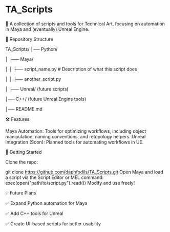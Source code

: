 # TA_Scripts
🚀 A collection of scripts and tools for Technical Art, focusing on automation in Maya and (eventually) Unreal Engine.

📂 Repository Structure

TA_Scripts/
│── Python/

│   ├── Maya/

│   │   ├── script_name.py  # Description of what this script does

│   │   ├── another_script.py  

│   ├── Unreal/  (future scripts)

│── C++/ (future Unreal Engine tools)

│── README.md  

🛠 Features

Maya Automation: Tools for optimizing workflows, including object manipulation, naming conventions, and retopology helpers.
Unreal Integration (Soon): Planned tools for automating workflows in UE.

📌 Getting Started

Clone the repo:

git clone https://github.com/daphfodils/TA_Scripts.git
Open Maya and load a script via the Script Editor or MEL command:
exec(open("path/to/script.py").read())
Modify and use freely!

💡 Future Plans

✅ Expand Python automation for Maya

✅ Add C++ tools for Unreal

✅ Create UI-based scripts for better usability


